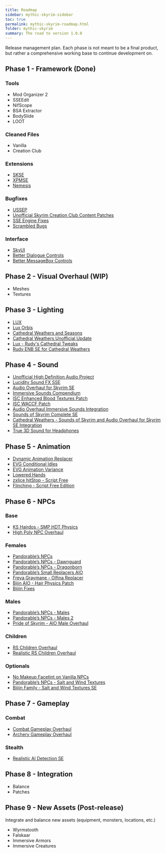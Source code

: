 ```yaml
---
title: Roadmap
sidebar: mythic-skyrim-sidebar
toc: true
permalink: mythic-skyrim-roadmap.html
folder: mythic-skyrim
summary: The road to version 1.0.0
---
```


Release management plan.
Each phase is not meant to be a final product, but rather a comprehensive working base to continue development on.


## Phase 1 - Framework (Done)
### Tools
- Mod Organizer 2
- SSEEdit
- NifScope
- BSA Extractor
- BodySlide
- LOOT

### Cleaned Files
- Vanilla
- Creation Club

### Extensions
- [SKSE](https://skse.silverlock.org/)
- [XPMSE](https://www.nexusmods.com/skyrimspecialedition/mods/1988)
- [Nemesis](https://www.nexusmods.com/skyrimspecialedition/mods/33746)

### Bugfixes
- [USSEP](https://www.nexusmods.com/skyrimspecialedition/mods/266)
- [Unofficial Skyrim Creation Club Content Patches](https://www.nexusmods.com/skyrimspecialedition/mods/18975)
- [SSE Engine Fixes](https://www.nexusmods.com/skyrimspecialedition/mods/17230)
- [Scrambled Bugs](https://www.nexusmods.com/skyrimspecialedition/mods/43532)

### Interface
- [SkyUI](https://www.nexusmods.com/skyrimspecialedition/mods/12604)
- [Better Dialogue Controls](https://www.nexusmods.com/skyrimspecialedition/mods/1429)
- [Better MessageBox Controls](https://www.nexusmods.com/skyrimspecialedition/mods/1428)


## Phase 2 - Visual Overhaul (WIP)
- Meshes
- Textures


## Phase 3 - Lighting
- [LUX](https://www.nexusmods.com/skyrimspecialedition/mods/43158?tab=files)
- [Lux Orbis](https://www.nexusmods.com/skyrimspecialedition/mods/56095)
- [Cathedral Weathers and Seasons](https://www.nexusmods.com/skyrimspecialedition/mods/24791)
- [Cathedral Weathers Unofficial Update](https://www.nexusmods.com/skyrimspecialedition/mods/24791?tab=files)
- [Lux - Rudy's Cathedral Tweaks](https://www.nexusmods.com/skyrimspecialedition/mods/24791)
- [Rudy ENB SE for Cathedral Weathers](https://www.nexusmods.com/skyrimspecialedition/mods/39113?tab=files)


## Phase 4 - Sound
- [Unofficial High Definition Audio Project](https://www.nexusmods.com/skyrimspecialedition/mods/18115)
- [Lucidity Sound FX SSE](https://www.nexusmods.com/skyrimspecialedition/mods/1841/)
- [Audio Overhaul for Skyrim SE](https://www.nexusmods.com/skyrimspecialedition/mods/12466)
- [Immersive Sounds Compendium](https://www.nexusmods.com/skyrimspecialedition/mods/523/)
- [ISC Enhanced Blood Textures Patch](https://www.nexusmods.com/skyrimspecialedition/mods/2951/?tab=files)
- [ISC WACCF Patch](https://www.nexusmods.com/skyrimspecialedition/mods/2951/?tab=files)
- [Audio Overhaul Immersive Sounds Integration](https://www.nexusmods.com/skyrimspecialedition/mods/36761)
- [Sounds of Skyrim Complete SE](https://www.nexusmods.com/skyrimspecialedition/mods/8286?tab=files)
- [Cathedral Weathers - Sounds of Skyrim and Audio Overhaul for Skyrim SE Integration](https://www.nexusmods.com/skyrimspecialedition/mods/58071)
- [True 3D Sound for Headphones](https://www.nexusmods.com/skyrimspecialedition/mods/1897/)


## Phase 5 - Animation
- [Dynamic Animation Replacer](https://www.nexusmods.com/skyrimspecialedition/mods/33746)
- [EVG Conditional Idles](https://www.nexusmods.com/skyrimspecialedition/mods/34006)
- [EVG Animation Variance](https://www.nexusmods.com/skyrimspecialedition/mods/38534?tab=files)
- [Lowered Hands](https://www.nexusmods.com/skyrimspeci…)
- [zxlice hitStop - Script Free](https://www.nexusmods.com/skyrimspecialedition/mods/42811)
- [Flinching - Script Free Edition](https://www.nexusmods.com/skyrimspecialedition/mods/42550)


## Phase 6 - NPCs
### Base
- [KS Hairdos - SMP HDT Physics](https://www.nexusmods.com/skyrimspecialedition/mods/31300?tab=files)
- [High Poly NPC Overhaul](https://www.nexusmods.com/skyrimspecialedition/mods/44155)

### Females
- [Pandorable’s NPCs](https://www.nexusmods.com/skyrimspecialedition/mods/19012)
- [Pandorable’s NPCs - Dawnguard](https://www.nexusmods.com/skyrimspecialedition/mods/24135)
- [Pandorable’s NPCs - Dragonborn](https://www.nexusmods.com/skyrimspecialedition/mods/30680?tab=files)
- [Pandorable’s Small Replacers AIO](https://www.nexusmods.com/skyrimspecialedition/mods/45606)
- [Freya Graymane -  Olfina Replacer](https://www.nexusmods.com/skyrimspecialedition/mods/12309)
- [Bijin AIO - Hair Physics Patch](https://www.nexusmods.com/skyrimspecialedition/mods/34930)
- [Bijiin Fixes](https://www.nexusmods.com/skyrimspecialedition/mods/56047?tab=files)

### Males
- [Pandorable’s NPCs - Males](https://www.nexusmods.com/skyrimspecialedition/mods/42043)
- [Pandorable’s NPCs - Males 2](https://www.nexusmods.com/skyrimspecialedition/mods/50617)
- [Pride of Skyrim - AIO Male Overhaul](https://www.nexusmods.com/skyrimspecialedition/mods/48904?tab=files)

### Children
- [RS Children Overhaul](https://www.nexusmods.com/skyrimspecialedition/mods/2650)
- [Realistic RS Children Overhaul](https://www.nexusmods.com/skyrimspecialedition/mods/39359)

### Optionals
- [No Makeup Facetint on Vanilla NPCs](https://www.nexusmods.com/skyrimspecialedition/mods/51036)
- [Pandorable’s NPCs - Salt and Wind Textures](https://www.nexusmods.com/skyrimspecialedition/mods/19450)
- [Bijiin Family - Salt and Wind Textures SE](https://www.nexusmods.com/skyrimspecialedition/mods/17083)


## Phase 7 - Gameplay
### Combat
- [Combat Gameplay Overhaul](https://www.nexusmods.com/skyrimspecialedition/mods/33767)
- [Archery Gameplay Overhaul](https://www.nexusmods.com/skyrimspecialedition/mods/24296)

### Stealth
- [Realistic AI Detection SE](https://www.nexusmods.com/skyrimspecialedition/mods/2345)


## Phase 8 - Integration
- Balance
- Patches


## Phase 9 - New Assets (Post-release)
Integrate and balance new assets (equipment, monsters, locations, etc.)
- Wyrmstooth
- Falskaar
- Immersive Armors
- Immersive Creatures

